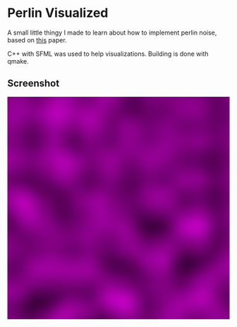 # Perlin Visualized

A small little thingy I made to learn about how to implement perlin noise, based
on [this][paper] paper.

C++ with SFML was used to help visualizations. Building is done with qmake.

## Screenshot

![Have fun!][img]

[paper]: http://staffwww.itn.liu.se/~stegu/simplexnoise/simplexnoise.pdf
[img]: image.png
